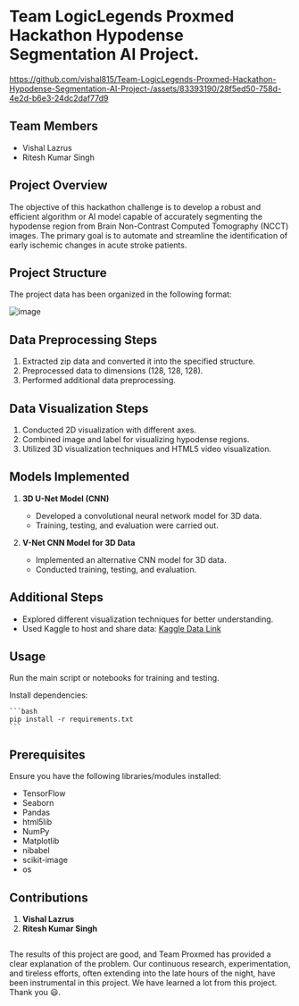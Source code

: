 # Team LogicLegends Proxmed Hackathon Hypodense Segmentation AI Project.

https://github.com/vishal815/Team-LogicLegends-Proxmed-Hackathon-Hypodense-Segmentation-AI-Project-/assets/83393190/28f5ed50-758d-4e2d-b6e3-24dc2daf77d9


## Team Members
- Vishal Lazrus
- Ritesh Kumar Singh

## Project Overview
The objective of this hackathon challenge is to develop a robust and efficient algorithm or AI model capable of accurately segmenting the hypodense region from Brain Non-Contrast Computed Tomography (NCCT) images. The primary goal is to automate and streamline the identification of early ischemic changes in acute stroke patients.

## Project Structure
The project data has been organized in the following format:

![image](https://github.com/vishal815/Team-LogicLegends-Proxmed-Hackathon-Hypodense-Segmentation-AI-Project-/assets/83393190/8c6c7856-5071-4b3b-99db-7771fa2e05ea)

## Data Preprocessing Steps
1. Extracted zip data and converted it into the specified structure.
2. Preprocessed data to dimensions (128, 128, 128).
3. Performed additional data preprocessing.

## Data Visualization Steps
1. Conducted 2D visualization with different axes.
2. Combined image and label for visualizing hypodense regions.
3. Utilized 3D visualization techniques and HTML5 video visualization.

## Models Implemented
1. **3D U-Net Model (CNN)**
   - Developed a convolutional neural network model for 3D data.
   - Training, testing, and evaluation were carried out.

2. **V-Net CNN Model for 3D Data**
   - Implemented an alternative CNN model for 3D data.
   - Conducted training, testing, and evaluation.

## Additional Steps
- Explored different visualization techniques for better understanding.
- Used Kaggle to host and share data: [Kaggle Data Link](https://www.kaggle.com/datasets/vishallazrus/filtaer-data)

## Usage

Run the main script or notebooks for training and testing.

Install dependencies:

    ```bash
    pip install -r requirements.txt
    ```

## Prerequisites
Ensure you have the following libraries/modules installed:

- TensorFlow
- Seaborn
- Pandas
- html5lib
- NumPy
- Matplotlib
- nibabel
- scikit-image
- os


## Contributions
1. **Vishal Lazrus**
2. **Ritesh Kumar Singh**

## 
The results of this project are good, and Team Proxmed has provided a clear explanation of the problem. Our continuous research, experimentation, and tireless efforts, often extending into the late hours of the night, have been instrumental in this project. We have learned a lot from this project. Thank you 😃.

